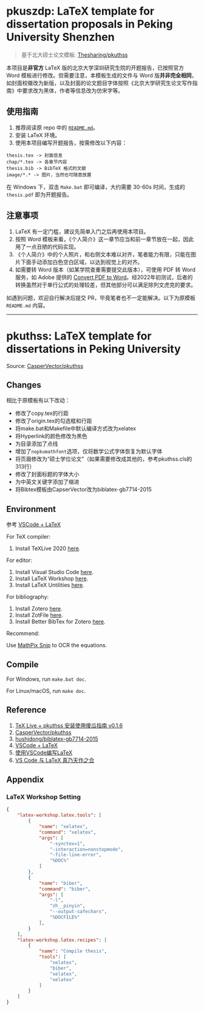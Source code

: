 # pkuszdp: LaTeX template for dissertation proposals in Peking University Shenzhen

> 基于北大硕士论文模板: [Thesharing/pkuthss](https://github.com/Thesharing/pkuthss)

本项目是**非官方** LaTeX 版的北京大学深圳研究生院的开题报告，已按照官方 Word 模板进行修改。但需要注意，本模板生成的文件与 Word 版**并非完全相同**，如封面校徽改为新版，以及封面的论文题目字体按照《北京大学研究生论文写作指南》中要求改为黑体，作者等信息改为仿宋字等。

## 使用指南

1. 推荐阅读原 repo 中的 [`README.md`](https://github.com/asuith/pkuszdp#pkuthss-latex-template-for-dissertations-in-peking-university)。
2. 安装 LaTeX 环境。
3. 使用本项目编写开题报告，按需修改以下内容：

```text
thesis.tex -> 封面信息
chap/*.tex -> 各章节内容
thesis.bib -> BibTeX 格式的文献
image/*.* -> 图片，当然也可随意放置
```

在 Windows 下，双击 `Make.bat` 即可编译，大约需要 30-60s 时间，生成的 `thesis.pdf` 即为开题报告。


## 注意事项

1. LaTeX 有一定门槛，建议先简单入门之后再使用本项目。
2. 按照 Word 模板来看，《个人简介》这一章节应当和前一章节放在一起，因此用了一点丑陋的代码实现。
3. 《个人简介》中的个人照片，和右侧文本难以对齐，笔者能力有限，只能在图片下面手动添加白色空白区域，以达到视觉上的对齐。
4. 如需要转 Word 版本（如某学院查重需要提交此版本），可使用 PDF 转 Word 服务，如 Adobe 提供的 [Convert PDF to Word](https://acrobat.adobe.com/link/acrobat/pdf-to-word/)。经2022年初测试，后者的转换虽然对于单行公式的处理较差，但其他部分可以满足除列文虎克的要求。

如遇到问题，欢迎自行解决后提交 PR，毕竟笔者也不一定能解决。以下为原模板 `README.md` 内容。

---



# pkuthss: LaTeX template for dissertations in Peking University

Source: [CasperVector/pkuthss](https://github.com/CasperVector/pkuthss)

## Changes

相比于原模板有以下改动：

* 修改了copy.tex的行距
* 修改了origin.tex的勾选框和行距
* 将make.bat和Makefile中默认编译方式改为xelatex
* 将Hyperlink的颜色修改为黑色
* 为目录添加了点线
* 增加了`nopkumathfont`选项，仅将数学公式字体恢复为默认字体
* 将页眉修改为“硕士学位论文”（如果需要修改成其他的，参考pkuthss.cls的313行）
* 修改了封面标题的字体大小
* 为中英文关键字添加了缩进
* 将Bibtex模板由CapserVector改为biblatex-gb7714-2015

## Environment

参考 [VSCode + LaTeX](https://zhuanlan.zhihu.com/p/108095566)

For TeX compiler:

1. Install TeXLive 2020 [here](https://www.tug.org/texlive/).

For editor:

1. Install Visual Studio Code [here](https://code.visualstudio.com/).
2. Install LaTeX Workshop [here](https://marketplace.visualstudio.com/items?itemName=James-Yu.latex-workshop).
3. Install LaTeX Untilities [here](https://marketplace.visualstudio.com/items?itemName=tecosaur.latex-utilities).

For bibliography:

1. Install Zotero [here](https://www.zotero.org/download/).
2. Install ZotFile [here](http://zotfile.com/).
3. Install Better BibTex for Zotero [here](https://github.com/retorquere/zotero-better-bibtex).

Recommend:

Use [MathPix Snip](https://mathpix.com/) to OCR the equations.

## Compile

For Windows, run `make.bat doc`.

For Linux/macOS, run `make doc`.

## Reference

1. [TeX Live + pkuthss 安装使用傻瓜指南 v0.1.6](https://bbs.pku.edu.cn/v2/post-read-single.php?bid=346&type=0&postid=18114839)
2. [CasperVector/pkuthss](https://github.com/CasperVector/pkuthss)
3. [hushidong/biblatex-gb7714-2015](https://github.com/hushidong/biblatex-gb7714-2015)
3. [VSCode + LaTeX](https://zhuanlan.zhihu.com/p/108095566)
4. [使用VSCode编写LaTeX](https://zhuanlan.zhihu.com/p/38178015)
5. [VS Code 与 LaTeX 真乃天作之合](https://www.jianshu.com/p/57f8d1e026f5)

## Appendix

### LaTeX Workshop Setting

```json
{
    "latex-workshop.latex.tools": [
        {
            "name": "xelatex",
            "command": "xelatex",
            "args": [
                "-synctex=1",
                "-interaction=nonstopmode",
                "-file-line-error",
                "%DOC%"
            ]
        }, 
        {
            "name": "biber",
            "command": "biber",
            "args": [
                "-l",
                "zh__pinyin",
                "--output-safechars",
                "%DOCFILE%"
            ],
        }
    ],
    "latex-workshop.latex.recipes": [
        {
            "name": "Compile thesis",
            "tools": [
                "xelatex",
                "biber",
                "xelatex",
                "xelatex"
            ]
        }
    ]
}
```

